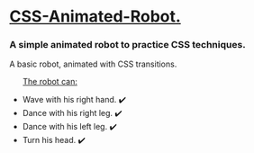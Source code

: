 <h1><ins>CSS-Animated-Robot.</ins></h1>
<h3>A simple animated robot to practice CSS techniques.</h3>
<p>A basic robot, animated with CSS transitions.</p>

<ul>
  <p><ins> The robot can: </ins></p>
  <li> Wave with his right hand. ✔️ </li>
  <li> Dance with his right leg. ✔️ </li>
  <li> Dance with his left leg. ✔️ </li>
  <li> Turn his head. ✔️ </li>
</ul>
